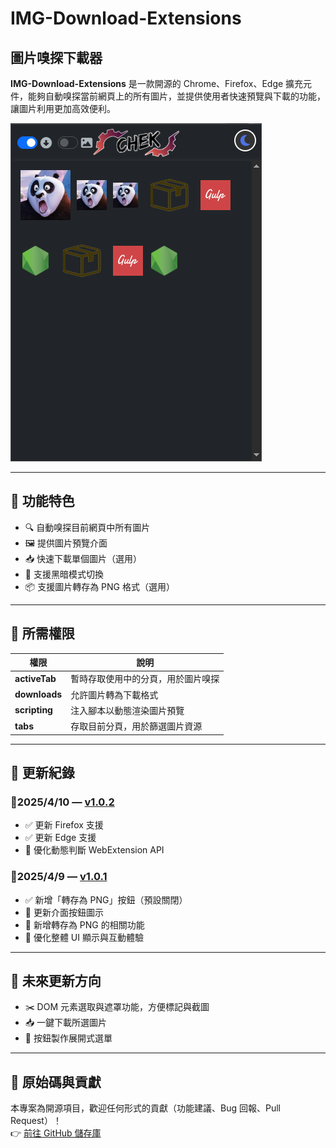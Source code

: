 # IMG-Download-Extensions  
## 圖片嗅探下載器

**IMG-Download-Extensions** 是一款開源的 Chrome、Firefox、Edge 擴充元件，能夠自動嗅探當前網頁上的所有圖片，並提供使用者快速預覽與下載的功能，讓圖片利用更加高效便利。

![IMG-Download-Extensions cover](https://github.com/zz22558822/IMG-Download-Extensions/blob/main/images/IMG-Download-Extensions.png)  

---


## 🔧 功能特色

- 🔍 自動嗅探目前網頁中所有圖片
- 🖼️ 提供圖片預覽介面
- 📥 快速下載單個圖片（選用）
- 🎨 支援黑暗模式切換
- 📦 支援圖片轉存為 PNG 格式（選用）

---


## 🔐 所需權限

| 權限       | 說明 |
|------------|------|
| **activeTab** | 暫時存取使用中的分頁，用於圖片嗅探 |
| **downloads** | 允許圖片轉為下載格式 |
| **scripting** | 注入腳本以動態渲染圖片預覽 |
| **tabs** | 存取目前分頁，用於篩選圖片資源 |

---


## 📝 更新紀錄

### 📌2025/4/10 — [v1.0.2](https://github.com/zz22558822/IMG-Download-Extensions/releases/tag/v1.0.2)
- ✅ 更新 Firefox 支援
- ✅ 更新 Edge 支援
- 🔧 優化動態判斷 WebExtension API

### 📌2025/4/9 — [v1.0.1](https://github.com/zz22558822/IMG-Download-Extensions/releases/tag/v1.0.1)
- ✅ 新增「轉存為 PNG」按鈕（預設關閉）
- 🔧 更新介面按鈕圖示
- 🧩 新增轉存為 PNG 的相關功能
- 💄 優化整體 UI 顯示與互動體驗

---


## 🔭 未來更新方向
- ✂️ DOM 元素選取與遮罩功能，方便標記與截圖
- 📥 一鍵下載所選圖片
- 🔘 按鈕製作展開式選單

---


## 📂 原始碼與貢獻

本專案為開源項目，歡迎任何形式的貢獻（功能建議、Bug 回報、Pull Request）！  
👉 [前往 GitHub 儲存庫](https://github.com/zz22558822/IMG-Download-Extensions)

